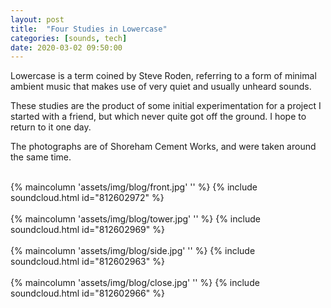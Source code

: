 ```yaml
---
layout: post
title:  "Four Studies in Lowercase"
categories: [sounds, tech]
date: 2020-03-02 09:50:00
---
```


Lowercase is a term coined by Steve Roden, referring to a form of minimal ambient music that makes use of very quiet and usually unheard sounds.

<!--more-->

These studies are the product of some initial experimentation for a project I started with a friend, but which never quite got off the ground. I hope to return to it one day.

The photographs are of Shoreham Cement Works, and were taken around the same time.

<br />
{% maincolumn 'assets/img/blog/front.jpg' '' %}
{% include soundcloud.html id="812602972"  %}
<br />

<br />
{% maincolumn 'assets/img/blog/tower.jpg' '' %}
{% include soundcloud.html id="812602969"  %}
<br />

<br />
{% maincolumn 'assets/img/blog/side.jpg' '' %}
{% include soundcloud.html id="812602963"  %}
<br />

<br />
{% maincolumn 'assets/img/blog/close.jpg' '' %}
{% include soundcloud.html id="812602966"  %}
<br />
